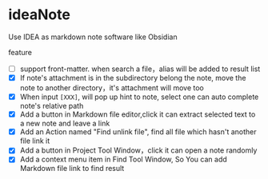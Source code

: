 # ideaNote

Use IDEA as markdown note software like Obsidian

feature
- [ ] support front-matter. when search a file，alias will be added to result list
- [x] If note's attachment is in the subdirectory belong the note, move the note to another directory，it's attachment will move too
- [x] When input `[XXX]`, will pop up hint to note, select one can auto complete note's relative path
- [x] Add a button in Markdown file editor,click it can extract selected text to a new note and leave a link
- [x] Add an Action named "Find unlink file", find all file which hasn't another file link it
- [x] Add a button in Project Tool Window，click it can open a note randomly
- [x] Add a context menu item in Find Tool Window, So You can add Markdown file link to find result
